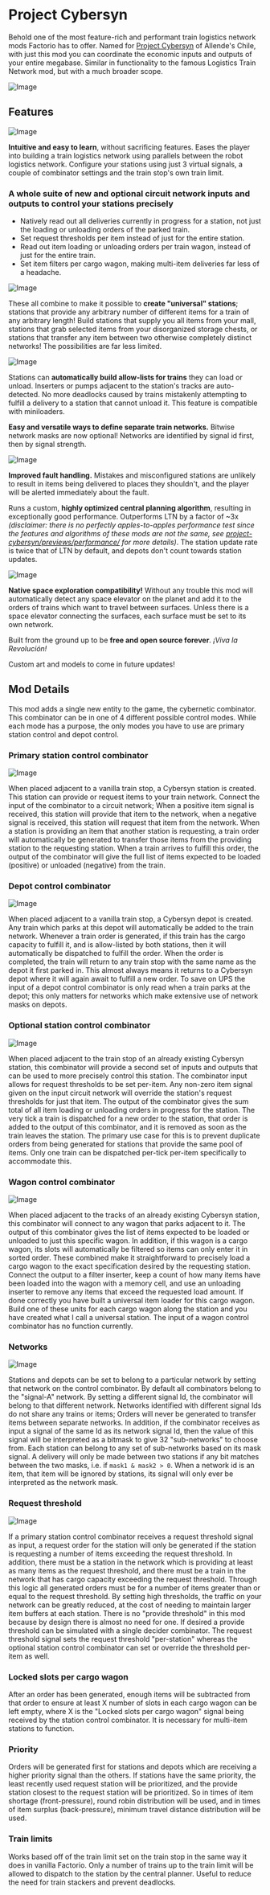 # Project Cybersyn

Behold one of the most feature-rich and performant train logistics network mods Factorio has to offer. Named for [Project Cybersyn](https://en.wikipedia.org//wiki/Project_Cybersyn) of Allende's Chile, with just this mod you can coordinate the economic inputs and outputs of your entire megabase. Similar in functionality to the famous Logistics Train Network mod, but with a much broader scope.

![Image](https://raw.githubusercontent.com/mamoniot/project-cybersyn/main/previews/outpost-resupply-station.png)

## Features

![Image](https://raw.githubusercontent.com/mamoniot/project-cybersyn/main/previews/gui-modes.png)

**Intuitive and easy to learn**, without sacrificing features. Eases the player into building a train logistics network using parallels between the robot logistics network. Configure your stations using just 3 virtual signals, a couple of combinator settings and the train stop's own train limit.

### A whole suite of new and optional circuit network inputs and outputs to control your stations precisely
* Natively read out all deliveries currently in progress for a station, not just the loading or unloading orders of the parked train.
* Set request thresholds per item instead of just for the entire station.
* Read out item loading or unloading orders per train wagon, instead of just for the entire train.
* Set item filters per cargo wagon, making multi-item deliveries far less of a headache.

![Image](https://raw.githubusercontent.com/mamoniot/project-cybersyn/main/previews/universal-station.png)

These all combine to make it possible to **create "universal" stations**; stations that provide any arbitrary number of different items for a train of any arbitrary length! Build stations that supply you all items from your mall, stations that grab selected items from your disorganized storage chests, or stations that transfer any item between two otherwise completely distinct networks! The possibilities are far less limited.

![Image](https://raw.githubusercontent.com/mamoniot/project-cybersyn/main/previews/gui-allow-list.png)

Stations can **automatically build allow-lists for trains** they can load or unload. Inserters or pumps adjacent to the station's tracks are auto-detected. No more deadlocks caused by trains mistakenly attempting to fulfill a delivery to a station that cannot unload it. This feature is compatible with miniloaders.

**Easy and versatile ways to define separate train networks.** Bitwise network masks are now optional! Networks are identified by signal id first, then by signal strength.

![Image](https://raw.githubusercontent.com/mamoniot/project-cybersyn/main/previews/fault-alert.png)

**Improved fault handling.** Mistakes and misconfigured stations are unlikely to result in items being delivered to places they shouldn't, and the player will be alerted immediately about the fault.

Runs a custom, **highly optimized central planning algorithm**, resulting in exceptionally good performance. Outperforms LTN by a factor of ~3x *(disclaimer: there is no perfectly apples-to-apples performance test since the features and algorithms of these mods are not the same, see [project-cybersyn/previews/performance/](https://github.com/mamoniot/project-cybersyn/tree/main/previews/performance) for more details)*. The station update rate is twice that of LTN by default, and depots don't count towards station updates.

![Image](https://raw.githubusercontent.com/mamoniot/project-cybersyn/main/previews/se-compat.png)

**Native space exploration compatibility!** Without any trouble this mod will automatically detect any space elevator on the planet and add it to the orders of trains which want to travel between surfaces. Unless there is a space elevator connecting the surfaces, each surface must be set to its own network.

Built from the ground up to be **free and open source forever**. *¡Viva la Revolución!*

Custom art and models to come in future updates!

## Mod Details

This mod adds a single new entity to the game, the cybernetic combinator. This combinator can be in one of 4 different possible control modes. While each mode has a purpose, the only modes you have to use are primary station control and depot control.

### Primary station control combinator

![Image](https://raw.githubusercontent.com/mamoniot/project-cybersyn/main/previews/multi-item.png)

When placed adjacent to a vanilla train stop, a Cybersyn station is created. This station can provide or request items to your train network. Connect the input of the combinator to a circuit network; When a positive item signal is received, this station will provide that item to the network, when a negative signal is received, this station will request that item from the network. When a station is providing an item that another station is requesting, a train order will automatically be generated to transfer those items from the providing station to the requesting station. When a train arrives to fulfill this order, the output of the combinator will give the full list of items expected to be loaded (positive) or unloaded (negative) from the train.

### Depot control combinator

![Image](https://raw.githubusercontent.com/mamoniot/project-cybersyn/main/previews/big-depot.png)

When placed adjacent to a vanilla train stop, a Cybersyn depot is created. Any train which parks at this depot will automatically be added to the train network. Whenever a train order is generated, if this train has the cargo capacity to fulfill it, and is allow-listed by both stations, then it will automatically be dispatched to fulfill the order. When the order is completed, the train will return to any train stop with the same name as the depot it first parked in. This almost always means it returns to a Cybersyn depot where it will again await to fulfill a new order. To save on UPS the input of a depot control combinator is only read when a train parks at the depot; this only matters for networks which make extensive use of network masks on depots.

### Optional station control combinator

![Image](https://raw.githubusercontent.com/mamoniot/project-cybersyn/main/previews/science.png)

When placed adjacent to the train stop of an already existing Cybersyn station, this combinator will provide a second set of inputs and outputs that can be used to more precisely control this station. The combinator input allows for request thresholds to be set per-item. Any non-zero item signal given on the input circuit network will override the station's request thresholds for just that item. The output of the combinator gives the sum total of all item loading or unloading orders in progress for the station. The very tick a train is dispatched for a new order to the station, that order is added to the output of this combinator, and it is removed as soon as the train leaves the station. The primary use case for this is to prevent duplicate orders from being generated for stations that provide the same pool of items. Only one train can be dispatched per-tick per-item specifically to accommodate this.

### Wagon control combinator

![Image](https://raw.githubusercontent.com/mamoniot/project-cybersyn/main/previews/filtered-slots.png)

When placed adjacent to the tracks of an already existing Cybersyn station, this combinator will connect to any wagon that parks adjacent to it. The output of this combinator gives the list of items expected to be loaded or unloaded to just this specific wagon. In addition, if this wagon is a cargo wagon, its slots will automatically be filtered so items can only enter it in sorted order. These combined make it straightforward to precisely load a cargo wagon to the exact specification desired by the requesting station. Connect the output to a filter inserter, keep a count of how many items have been loaded into the wagon with a memory cell, and use an unloading inserter to remove any items that exceed the requested load amount. If done correctly you have built a universal item loader for this cargo wagon. Build one of these units for each cargo wagon along the station and you have created what I call a universal station. The input of a wagon control combinator has no function currently.

### Networks

![Image](https://raw.githubusercontent.com/mamoniot/project-cybersyn/main/previews/gui-network.png)

Stations and depots can be set to belong to a particular network by setting that network on the control combinator. By default all combinators belong to the "signal-A" network. By setting a different signal Id, the combinator will belong to that different network. Networks identified with different signal Ids do not share any trains or items; Orders will never be generated to transfer items between separate networks. In addition, if the combinator receives as input a signal of the same Id as its network signal Id, then the value of this signal will be interpreted as a bitmask to give 32 "sub-networks" to choose from. Each station can belong to any set of sub-networks based on its mask signal. A delivery will only be made between two stations if any bit matches between the two masks, i.e. if `mask1 & mask2 > 0`. When a network id is an item, that item will be ignored by stations, its signal will only ever be interpreted as the network mask.

### Request threshold

![Image](https://raw.githubusercontent.com/mamoniot/project-cybersyn/main/previews/virtual-signals.png)

If a primary station control combinator receives a request threshold signal as input, a request order for the station will only be generated if the station is requesting a number of items exceeding the request threshold. In addition, there must be a station in the network which is providing at least as many items as the request threshold, and there must be a train in the network that has cargo capacity exceeding the request threshold. Through this logic all generated orders must be for a number of items greater than or equal to the request threshold. By setting high thresholds, the traffic on your network can be greatly reduced, at the cost of needing to maintain larger item buffers at each station. There is no "provide threshold" in this mod because by design there is almost no need for one. If desired a provide threshold can be simulated with a single decider combinator. The request threshold signal sets the request threshold "per-station" whereas the optional station control combinator can set or override the threshold per-item as well.

### Locked slots per cargo wagon

After an order has been generated, enough items will be subtracted from that order to ensure at least X number of slots in each cargo wagon can be left empty, where X is the "Locked slots per cargo wagon" signal being received by the station control combinator. It is necessary for multi-item stations to function.

### Priority

Orders will be generated first for stations and depots which are receiving a higher priority signal than the others. If stations have the same priority, the least recently used request station will be prioritized, and the provide station closest to the request station will be prioritized. So in times of item shortage (front-pressure), round robin distribution will be used, and in times of item surplus (back-pressure), minimum travel distance distribution will be used.

### Train limits

Works based off of the train limit set on the train stop in the same way it does in vanilla Factorio. Only a number of trains up to the train limit will be allowed to dispatch to the station by the central planner. Useful to reduce the need for train stackers and prevent deadlocks.
